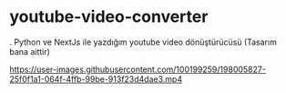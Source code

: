 # youtube-video-converter
.
Python ve NextJs ile yazdığım youtube video dönüştürücüsü
(Tasarım bana aittir)
<br/>



https://user-images.githubusercontent.com/100199259/198005827-25f0f1a1-064f-4ffb-99be-913f23d4dae3.mp4

